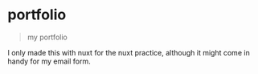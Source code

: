 # portfolio

> my portfolio

I only made this with nuxt for the nuxt practice, although it might come in handy for my email form.


